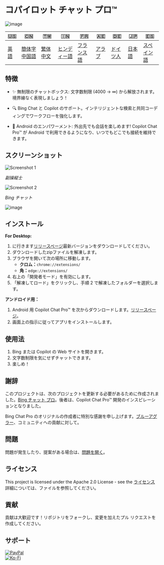 # コパイロット チャット プロ™

![image](https://user-images.githubusercontent.com/69091361/297645227-67e62dd6-9322-4622-aa35-f7624fdf8698.png)

| 🇺🇸            | 🇨🇳                      | 🇹🇼                    | 🇮🇳                   | 🇫🇷                  | 🇦🇪                | 🇩🇪                 | 🇯🇵                | 🇪🇸                  |
| --------------- | ------------------------- | ----------------------- | ---------------------- | --------------------- | ------------------- | -------------------- | ------------------- | --------------------- |
| [英語](README.md) | [簡体字中国語](README.zh-CN.md) | [繁体中文](README.zh-TW.md) | [ヒンディー語](README.hi.md) | [フランス語](README.fr.md) | [アラブ](README.ar.md) | [ドイツ人](README.de.md) | [日本語](README.ja.md) | [スペイン語](README.es.md) |

## 特徴

-   ✨ 無制限のチャットボックス: 文字数制限 (4000 -> ∞) から解放されます。境界線なく表現しましょう！

-   🔍 Bing Chat と Copilot のサポート。インテリジェントな検索と共同コーディングでワークフローを強化します。

-   📱 Android のエンパワーメント: 外出先でも会話を楽しめます! Copilot Chat Pro™ が Android で利用できるようになり、いつでもどこでも接続を維持できます。

## スクリーンショット

![Screenshot 1](https://user-images.githubusercontent.com/69091361/297644441-b17ea2d1-94c4-4543-92fd-d094bb8187c6.png)

_副操縦士_

![Screenshot 2](https://user-images.githubusercontent.com/69091361/297644588-1b3c7295-c6b2-46f9-9999-a99c95aad580.png)

_Bing チャット_

![image](https://github.com/qzxtu/Copilot-Chat-Pro/assets/69091361/765cde2d-514f-449f-b88b-5cbef013560a)

## インストール

**For Desktop:**

1.  に行きます[リリースページ](https://github.com/qzxtu/Copilot-Chat-Pro/releases)最新バージョンをダウンロードしてください。
2.  ダウンロードしたzipファイルを解凍します。
3.  ブラウザを開いて次の場所に移動します。
    -   **クロム：**`chrome://extensions/`
    -   **角：**`edge://extensions/`
4.  右上の「開発者モード」を有効にします。
5.  「解凍してロード」をクリックし、手順 2 で解凍したフォルダーを選択します。

**アンドロイド用：**

1.  Android 用 Copilot Chat Pro™ を次からダウンロードします。[リリースページ](https://github.com/qzxtu/Copilot-Chat-Pro/releases)。
2.  画面上の指示に従ってアプリをインストールします。

## 使用法

1.  Bing または Copilot の Web サイトを開きます。
2.  文字数制限を気にせずチャットできます。
3.  楽しめ！

## 謝辞

このプロジェクトは、次のプロジェクトを更新する必要があるために作成されました。[Bing チャット プロ](https://github.com/blueagler/Bing-Chat-Pro)。後者は、Copilot Chat Pro™ 開発のインスピレーションとなりました。

Bing Chat Pro のオリジナルの作成者に特別な感謝を申し上げます。[ブルーアグラー](https://github.com/blueagler)、コミュニティへの貢献に対して。

## 問題

問題が発生したり、提案がある場合は、[問題を開く](https://github.com/qzxtu/copilot-chat-pro/issues)。

## ライセンス

This project is licensed under the Apache 2.0 License - see the [ライセンス](LICENSE)詳細については、ファイルを参照してください。

## 貢献

貢献は大歓迎です！リポジトリをフォークし、変更を加えたプル リクエストを作成してください。

## サポート

[![PayPal](https://img.shields.io/badge/PayPal-00457C?style=for-the-badge&logo=paypal&logoColor=white)](https://paypal.me/nova355killer)  
[![Ko-Fi](https://img.shields.io/badge/kofi-00457C?style=for-the-badge&logo=ko-fi&logoColor=white)](https://ko-fi.com/nova355)
